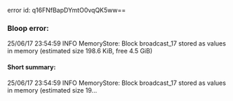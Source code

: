 error id: q16FNfBapDYmtO0vqQK5ww==
### Bloop error:

25/06/17 23:54:59 INFO MemoryStore: Block broadcast_17 stored as values in memory (estimated size 198.6 KiB, free 4.5 GiB)
#### Short summary: 

25/06/17 23:54:59 INFO MemoryStore: Block broadcast_17 stored as values in memory (estimated size 19...